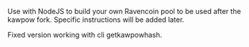 Use with NodeJS to build your own Ravencoin pool to be used after the kawpow fork. Specific instructions will be added later.

Fixed version working with cli getkawpowhash. 
